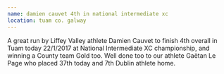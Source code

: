 ```yaml
---
name: damien cauvet 4th in national intermediate xc
location: tuam co. galway
---
```

A great run by Liffey Valley athlete Damien Cauvet to finish 4th overall in Tuam today 22/1/2017 at National Intermediate XC championship, and winning a  County team Gold too. Well done too to our athlete Gaëtan Le Page who placed 37th today and 7th Dublin athlete home.

